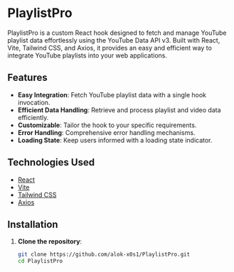 # PlaylistPro

PlaylistPro is a custom React hook designed to fetch and manage YouTube playlist data effortlessly using the YouTube Data API v3. Built with React, Vite, Tailwind CSS, and Axios, it provides an easy and efficient way to integrate YouTube playlists into your web applications.

## Features

- **Easy Integration**: Fetch YouTube playlist data with a single hook invocation.
- **Efficient Data Handling**: Retrieve and process playlist and video data efficiently.
- **Customizable**: Tailor the hook to your specific requirements.
- **Error Handling**: Comprehensive error handling mechanisms.
- **Loading State**: Keep users informed with a loading state indicator.

## Technologies Used

- [React](https://reactjs.org/)
- [Vite](https://vitejs.dev/)
- [Tailwind CSS](https://tailwindcss.com/)
- [Axios](https://axios-http.com/)

## Installation

1. **Clone the repository**:

   ```bash
   git clone https://github.com/alok-x0s1/PlaylistPro.git
   cd PlaylistPro
